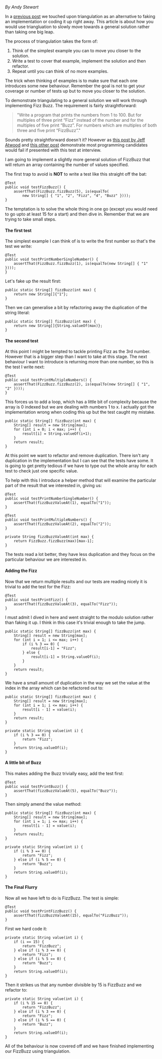 *By Andy Stewart*

In a [previous post](http://thedevengers.com/tdd-how-small-should-your-steps-be/) we touched upon triangulation as an alternative to faking an implementation or coding it up right away. This article is about how you would use triangluation to slowly move towards a general solution rather than taking one big leap.

The process of triangulation takes the form of:

1. Think of the simplest example you can to move you closer to the solution.
1. Write a test to cover that example, implement the solution and then refactor.
1. Repeat until you can think of no more examples.

The trick when thinking of examples is to make sure that each one introduces some new behaviour. Remember the goal is not to get your coverage or number of tests up but to move you closer to the solution.

To demonstrate triangulating to a general solution we will work through implementing Fizz Buzz. The requirement is fairly straightforward:

> "Write a program that prints the numbers from 1 to 100. But for multiples of three print “Fizz” instead of the number and for the multiples of five print “Buzz”. For numbers which are multiples of both three and five print “FizzBuzz”."

Sounds pretty straightforward doesn't it? However as [this post by Jeff Atwood](http://www.codinghorror.com/blog/2007/02/why-cant-programmers-program.html) and [this other post](http://c2.com/cgi/wiki?FizzBuzzTest) demonstrate most programming candidates would fail if presented with this test at interview.

I am going to implement a slightly more general solution of FizzBuzz that will return an array containing the number of values specified.

The first trap to avoid is **NOT** to write a test like this straight off the bat:

    @Test
    public void testFizzBuzz() {
        assertThat(FizzBuzz.fizzBuzz(5), is(equalTo(
            new String[] { "1", "2", "Fizz", "4", "Buzz" })));
    }
    
The temptation is to solve the whole thing in one go (except you would need to go upto at least 15 for a start) and then dive in. Remember that we are trying to take small steps.

#### The first test

The simplest example I can think of is to write the first number so that's the test we write:

	@Test
	public void testPrintNumberSingleNumber() {
		assertThat(FizzBuzz.fizzBuzz(1), is(equalTo(new String[] { "1" })));
	}
    
Let's fake up the result first:

	public static String[] fizzBuzz(int max) {
		return new String[]{"1"};
	}

Then we can generalise a bit by refactoring away the duplication of the string literal:

	public static String[] fizzBuzz(int max) {
		return new String[]{String.valueOf(max)};
	}

#### The second test
	
At this point I might be tempted to tackle printing Fizz as the 3rd number. However that is a bigger step than I want to take at this stage. The next behaviour I want to introduce is returning more than one number, so this is the test I write next:

    @Test
	public void testPrintMultipleNumbers() {
		assertThat(FizzBuzz.fizzBuzz(2), is(equalTo(new String[] { "1", "2" })));
	}

This forces us to add a loop, which has a little bit of complexity because the array is 0 indexed but we are dealing with numbers 1 to x. I actually got the implementation wrong when coding this up but the test caught my mistake. 

	public static String[] fizzBuzz(int max) {
		String[] result = new String[max];
		for (int i = 0; i < max; i++) {
			result[i] = String.valueOf(i+1);
		}
		return result;
	}
    
At this point we want to refactor and remove duplication. There isn't any duplication in the implementation but I can see that the tests have some. It is going to get pretty tedious if we have to type out the whole array for each test to check just one specific value. 

To help with this I introduce a helper method that will examine the particular part of the result that we interested in, giving us:

	@Test
	public void testPrintNumberSingleNumber() {
		assertThat(fizzBuzzValueAt(1), equalTo("1"));
	}

	@Test
	public void testPrintMultipleNumbers() {
		assertThat(fizzBuzzValueAt(2), equalTo("2"));
	}
	
	private String fizzBuzzValueAt(int max) {
		return FizzBuzz.fizzBuzz(max)[max-1];
	}
    
The tests read a lot better, they have less duplication and they focus on the particular behaviour we are interested in.
    
#### Adding the Fizz

Now that we return multiple results and our tests are reading nicely it is trivial to add the test for the Fizz:

	@Test
	public void testPrintFizz() {
		assertThat(fizzBuzzValueAt(3), equalTo("Fizz"));
	}

I must admit I dived in here and went straight to the modulo solution rather than faking it up. I think in this case it's trivial enough to take the jump.

	public static String[] fizzBuzz(int max) {
		String[] result = new String[max];
		for (int i = 1; i <= max; i++) {
			if (i % 3 == 0) {
				result[i-1] = "Fizz";
			} else {
				result[i-1] = String.valueOf(i);
			}
		}
		return result;
	}
    
We have a small amount of duplication in the way we set the value at the index in the array which can be refactored out to: 

	public static String[] fizzBuzz(int max) {
		String[] result = new String[max];
		for (int i = 1; i <= max; i++) {
			result[i - 1] = value(i);
		}
		return result;
	}

	private static String value(int i) {
		if (i % 3 == 0) {
			return "Fizz";
		}
		return String.valueOf(i);
	}
    
#### A little bit of Buzz

This makes adding the Buzz trivially easy, add the test first:

	@Test
	public void testPrintBuzz() {
		assertThat(fizzBuzzValueAt(5), equalTo("Buzz"));
	}

Then simply amend the value method:

	public static String[] fizzBuzz(int max) {
		String[] result = new String[max];
		for (int i = 1; i <= max; i++) {
			result[i - 1] = value(i);
		}
		return result;
	}

	private static String value(int i) {
		if (i % 3 == 0) {
			return "Fizz";
		} else if (i % 5 == 0) {
			return "Buzz";
		}
		return String.valueOf(i);
	}
    
#### The Final Flurry

Now all we have left to do is FizzBuzz. The test is simple:

    @Test
	public void testPrintFizzBuzz() {
		assertThat(fizzBuzzValueAt(15), equalTo("FizzBuzz"));
    }
    
First we hard code it:

	private static String value(int i) {
		if (i == 15) {
			return "FizzBuzz";
		} else if (i % 3 == 0) {
			return "Fizz";
		} else if (i % 5 == 0) {
			return "Buzz";
		}
		return String.valueOf(i);
	}
    
Then it strikes us that any number divisible by 15 is FizzBuzz and we refactor to:

	private static String value(int i) {
		if (i % 15 == 0) {
			return "FizzBuzz";
		} else if (i % 3 == 0) {
			return "Fizz";
		} else if (i % 5 == 0) {
			return "Buzz";
		}
		return String.valueOf(i);
	}

All of the behaviour is now covered off and we have finished implementing our FizzBuzz using triangulation.

	
    
    